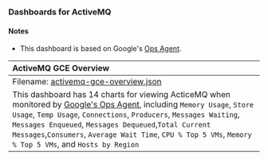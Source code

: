### Dashboards for ActiveMQ

#### Notes

- This dashboard is based on Google's [Ops Agent](https://cloud.google.com/stackdriver/docs/solutions/agents/ops-agent).


|ActiveMQ GCE Overview|
|:------------------|
|Filename: [activemq-gce-overview.json](activemq-gce-overview.json)|
|This dashboard has 14 charts for viewing ActiceMQ when monitored by [Google's Ops Agent](https://cloud.google.com/stackdriver/docs/solutions/agents/ops-agent/third-party/activemq#monitored-metrics), including `Memory Usage`, `Store Usage`, `Temp Usage`, `Connections`, `Producers`, `Messages Waiting`, `Messages Enqueued`, `Messages Dequeued`,`Total Current Messages`,`Consumers`, `Average Wait Time`, `CPU % Top 5 VMs`, `Memory % Top 5 VMs`, and `Hosts by Region`
